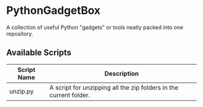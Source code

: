 # PythonGadgetBox
A collection of useful Python "gadgets" or tools neatly packed into one repository.

## Available Scripts

| Script Name        | Description                                        |
|--------------------|----------------------------------------------------|
| unzip.py           | A script for unzipping all the zip folders in the current folder.|


<!-- 
## Available Scripts

| Script Name        | Description                                        |
|--------------------|----------------------------------------------------|
| data_cleaning.py   | A script for cleaning and preprocessing data.      |
| visualize_data.py  | A script for visualizing data using matplotlib.    |
| web_scraper.py     | A script for scraping websites and extracting data.|
| ml_model.py        | A script for building and training machine learning models. |

# PythonGadgetBox

Welcome to PythonGadgetBox!

PythonGadgetBox is your go-to repository for a diverse collection of Python tools, scripts, and snippets to streamline your coding journey. Whether you're a seasoned developer looking to optimize your workflow or a beginner seeking handy utilities, PythonGadgetBox has something for everyone.

## Features

- Explore a treasure trove of meticulously crafted Python scripts designed to simplify common tasks, accelerate development, and enhance productivity.
- Covering a wide range of domains and use cases, including data manipulation, visualization, web scraping, machine learning, and more.
- Each snippet is carefully crafted and thoroughly tested to ensure reliability, efficiency, and compatibility with Python's latest versions.

## Getting Started

Simply clone this repository to get started:

```bash
git clone https://github.com/ArtimisJ26/PythonGadgetBox.git
-->
